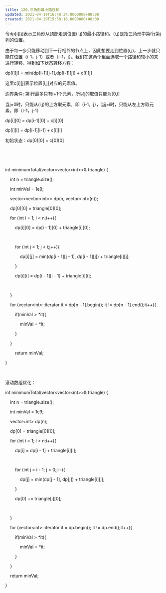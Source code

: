 ```yaml
---
title: 120.三角形最小路径和
updated: 2021-04-19T16:48:34.0000000+08:00
created: 2021-04-19T15:58:16.0000000+08:00
---
```


令dp\[i\]\[j\]表示三角形从顶部走到位置(I,j)的最小路径和。(i,j)是指三角形中第i行第j列的位置。

由于每一步只能移动到下一行相邻的节点上，因此想要走到位置(i,j)，上一步就只能在位置（i-1，j-1）或者（i-1，j）。我们在这两个里面选取一个路径和较小的来进行转移，得到如下状态转移方程：

dp\[i\]\[j\] = min(dp\[i-1\]\[j-1\],dp\[i-1\]\[j\]) + c\[i\]\[j\]

这里c\[i\]\[j\]表示位置\[I,j\]对应的元素值。

边界条件: 第i行最多只有i+1个元素，所以j的取值只能为\[0,i\]

当j=0时，只能从(i,j)的上方取元素，即（i-1，j），当j=i时，只能从左上方取元素，即（i-1，j-1）

dp\[i\]\[0\] = dp\[i-1\]\[0\] + c\[i\]\[0\]

dp\[i\]\[i\] = dp\[i-1\]\[i-1\] + c\[i\]\[i\]

初始状态：dp\[0\]\[0\] = c\[0\]\[0\]

 

 

int minimumTotal(vector\<vector\<int>\>& triangle) {

    int n = triangle.size();

    int minVal = 1e9;

    vector\<vector\<int>\> dp(n, vector\<int>(n));

    dp\[0\]\[0\] = triangle\[0\]\[0\];

    for (int i = 1; i \< n;i++){

        dp\[i\]\[0\] = dp\[i - 1\]\[0\] + triangle\[i\]\[0\];

        

        for (int j = 1; j \< i;j++){

            dp\[i\]\[j\] = min(dp\[i - 1\]\[j - 1\], dp\[i - 1\]\[j\]) + triangle\[i\]\[j\];

        }

        dp\[i\]\[i\] = dp\[i - 1\]\[i - 1\] + triangle\[i\]\[i\];

        

    }

    for (vector\<int>::iterator it = dp\[n - 1\].begin(); it != dp\[n - 1\].end();it++){

        if(minVal > \*it){

            minVal = \*it;

        }

    }

        return minVal;

}

 

滚动数组优化：

int minimumTotal(vector\<vector\<int>\>& triangle) {

    int n = triangle.size();

    int minVal = 1e9;

    vector\<int> dp(n);

    dp\[0\] = triangle\[0\]\[0\];

    for (int i = 1; i \< n;i++){

        dp\[i\] = dp\[i - 1\] + triangle\[i\]\[i\];

        

        for (int j = i - 1; j > 0;j--){

            dp\[j\] = min(dp\[j - 1\], dp\[j\]) + triangle\[i\]\[j\];

        }

        dp\[0\] += triangle\[i\]\[0\];

        

    }

    for (vector\<int>::iterator it = dp.begin(); it != dp.end();it++){

        if(minVal > \*it){

            minVal = \*it;

        }

    }

    return minVal;

}
